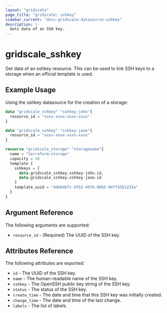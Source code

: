 ```yaml
---
layout: "gridscale"
page_title: "gridscale: sshkey"
sidebar_current: "docs-gridscale-datasource-sshkey"
description: |-
  Gets data of an SSH key.
---
```


# gridscale_sshkey

Get data of an sshkey resource. This can be used to link SSH keys to a storage when an official template is used.

## Example Usage

Using the sshkey datasource for the creation of a storage:

```terraform
data "gridscale_sshkey" "sshkey-john"{
  resource_id = "xxxx-xxxx-xxxx-xxxx"
}

data "gridscale_sshkey" "sshkey-jane"{
  resource_id = "xxxx-xxxx-xxxx-xxxx"
}

resource "gridscale_storage" "storagename"{
  name = "terraform-storage"
  capacity = 10
  template {
    sshkeys = [
      data.gridscale_sshkey.sshkey-john.id,
      data.gridscale_sshkey.sshkey-jane.id
    ]
    template_uuid = "4db64bfc-9fb2-4976-80b5-94ff43b1233a"
  }
}
```

## Argument Reference

The following arguments are supported:

* `resource_id` - (Required) The UUID of the SSH key.

## Attributes Reference

The following attributes are exported:

* `id` - The UUID of the SSH key.
* `name` - The human-readable name of the SSH key.
* `sshkey` - The OpenSSH public key string of the SSH key.
* `status` - The status of the SSH key.
* `create_time` - The date and time that this SSH key was initially created.
* `change_time` - The date and time of the last change.
* `labels` - The list of labels.
